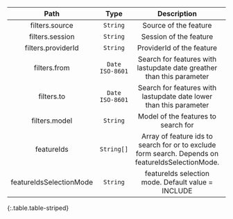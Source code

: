 |Path|Type|Description|Constraints|
|:--:|:--:|:---------:|:---------:|
|filters.source| `String` |Source of the feature||
|filters.session| `String` |Session of the feature||
|filters.providerId| `String` |ProviderId of the feature||
|filters.from| `Date ISO-8601` |Search for features with lastupdate date greather than this parameter||
|filters.to| `Date ISO-8601` |Search for features with lastupdate date lower than this parameter||
|filters.model| `String` |Model of the features to search for||
|featureIds| `String[]` |Array of feature ids to search for or to exclude form search. Depends on featureIdsSelectionMode.||
|featureIdsSelectionMode| `String` |featureIds selection mode. Default value = INCLUDE|[INCLUDE, EXCLUDE]|
{:.table.table-striped}
